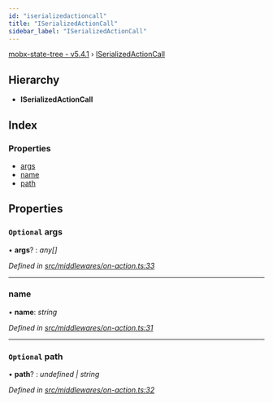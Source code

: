 ```yaml
---
id: "iserializedactioncall"
title: "ISerializedActionCall"
sidebar_label: "ISerializedActionCall"
---
```


[mobx-state-tree - v5.4.1](../index.md) › [ISerializedActionCall](iserializedactioncall.md)

## Hierarchy

* **ISerializedActionCall**

## Index

### Properties

* [args](iserializedactioncall.md#optional-args)
* [name](iserializedactioncall.md#name)
* [path](iserializedactioncall.md#optional-path)

## Properties

### `Optional` args

• **args**? : *any[]*

*Defined in [src/middlewares/on-action.ts:33](https://github.com/mobxjs/mobx-state-tree/blob/01dd4acf/src/middlewares/on-action.ts#L33)*

___

###  name

• **name**: *string*

*Defined in [src/middlewares/on-action.ts:31](https://github.com/mobxjs/mobx-state-tree/blob/01dd4acf/src/middlewares/on-action.ts#L31)*

___

### `Optional` path

• **path**? : *undefined | string*

*Defined in [src/middlewares/on-action.ts:32](https://github.com/mobxjs/mobx-state-tree/blob/01dd4acf/src/middlewares/on-action.ts#L32)*
